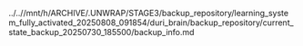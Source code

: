 ../..//mnt/h/ARCHIVE/.UNWRAP/STAGE3/backup_repository/learning_system_fully_activated_20250808_091854/duri_brain/backup_repository/current_state_backup_20250730_185500/backup_info.md